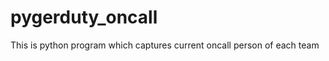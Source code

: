 pygerduty_oncall
================
This is python program which captures current oncall person of each team 
